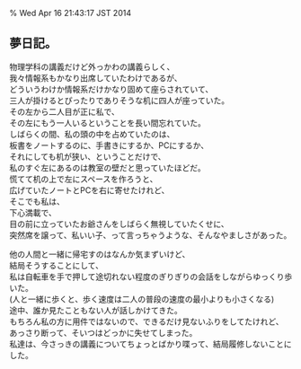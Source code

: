 % Wed Apr 16 21:43:17 JST 2014

## 夢日記。

物理学科の講義だけど外っかわの講義らしく、  
我々情報系もかなり出席していたわけであるが、  
どういうわけか情報系だけかなり固めて座らされていて、  
三人が掛けるとぴったりでありそうな机に四人が座っていた。  
その左から二人目が正に私で、  
その左にもう一人いるということを長い間忘れていた。  
しばらくの間、私の頭の中を占めていたのは、  
板書をノートするのに、手書きにするか、PCにするか、  
それにしても机が狭い、ということだけで、  
私のすぐ左にあるのは教室の壁だと思っていたほどだ。  
慌てて机の上で左にスペースを作ろうと、  
広げていたノートとPCを右に寄せたけれど、  
そこでも私は、  
下心満載で、  
目の前に立っていたお爺さんをしばらく無視していたくせに、  
突然席を譲って、私いい子、って言っちゃうような、そんなやましさがあった。  

他の人間と一緒に帰宅すのはなんか気まずいけど、  
結局そうすることにして、  
私は自転車を手で押して途切れない程度のぎりぎりの会話をしながらゆっくり歩いた。  
(人と一緒に歩くと、歩く速度は二人の普段の速度の最小よりも小さくなる)  
途中、誰か見たこともない人が話しかけてきた。  
もちろん私の方に用件ではないので、できるだけ見ないふりをしてたけれど、  
あっさり断って、そいつはどっかに失せてしまった。  
私達は、今さっきの講義についてちょっとばかり喋って、結局履修しないことにした。  

